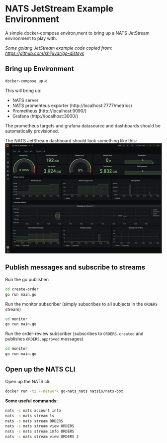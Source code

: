 # NATS JetStream Example Environment

A simple docker-compose environ,ment to bring up a NATS JetStream environment to play with.

_Some golang JetStream example code copied from: https://github.com/shijuvar/go-distsys_

## Bring up Environment
```sh
docker-compose up-d
```

This will bring up:
* NATS server
* NATS promehteus exporter (http://localhost:7777/metrics)
* Prometheus (http://localhost:9090/)
* Grafana (http://localhost:3000/)

The prometheus targets and grafana datasource and dashboards should be automatically provisioned.

The NATS JetStream dashboard should look something like this:  
![Nats JetStream Grafana Dashboard](./images/nats-jetstream-grafana.png)

## Publish messages and subscribe to streams
Run the go publisher:
```sh
cd create-order
go run main.go
```

Run the monitor subscriber (simply subscribes to all subjects in the `ORDERS` stream)
```sh
cd monitor
go run main.go
```

Run the order-review subscriber (subscribes to `ORDERS.created` and publishes `ORDERS.approved` messages)
```sh
cd monitor
go run main.go
```


## Open up the NATS CLI
Open up the NATS cli:  
```sh
docker run -ti --network go-nats_nats natsio/nats-box
```

**Some useful commands:**
```sh
nats -s nats account info
nats -s nats stream ls
nats -s nats stream ORDERS
nats -s nats stream view ORDERS
nats -s nats stream info ORDERS
nats -s nats stream view ORDERS 2
```

